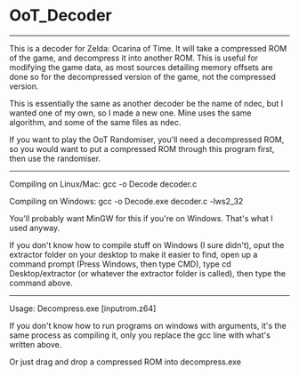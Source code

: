 # OoT_Decoder

---

This is a decoder for Zelda: Ocarina of Time. It will take a compressed ROM of the game, and decompress it into another ROM. This is useful for modifying the game data, as most sources detailing memory offsets are done so for the decompressed version of the game, not the compressed version.

This is essentially the same as another decoder be the name of ndec, but I wanted one of my own, so I made a new one. Mine uses the same algorithm, and some of the same files as ndec.

If you want to play the OoT Randomiser, you'll need a decompressed ROM, so you would want to put a compressed ROM through this program first, then use the randomiser.

---

Compiling on Linux/Mac: gcc -o Decode decoder.c

Compiling on Windows: gcc -o Decode.exe decoder.c -lws2_32

You'll probably want MinGW for this if you're on Windows. That's what I used anyway.

If you don't know how to compile stuff on Windows (I sure didn't), oput the extractor folder on your desktop to make it easier to find, open up a command prompt (Press Windows, then type CMD), type cd Desktop/extractor (or whatever the extractor folder is called), then type the command above.

---

Usage: Decompress.exe [inputrom.z64]

If you don't know how to run programs on windows with arguments, it's the same process as compiling it, only you replace the gcc line with what's written above.

Or just drag and drop a compressed ROM into decompress.exe
